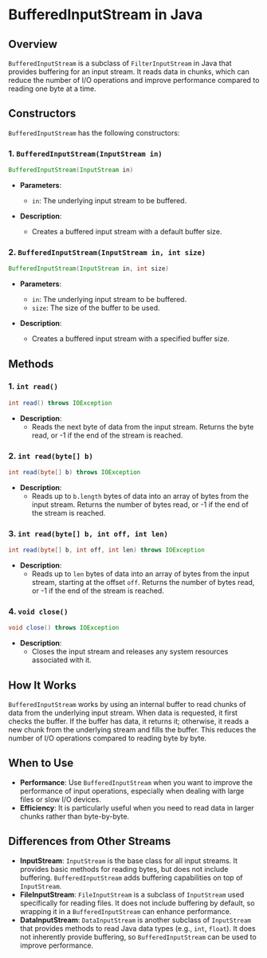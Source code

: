 # BufferedInputStream in Java

## Overview

`BufferedInputStream` is a subclass of `FilterInputStream` in Java that provides buffering for an input stream. It reads data in chunks, which can reduce the number of I/O operations and improve performance compared to reading one byte at a time.

## Constructors

`BufferedInputStream` has the following constructors:

### 1. `BufferedInputStream(InputStream in)`

```java
BufferedInputStream(InputStream in)
```

- **Parameters**:

  - `in`: The underlying input stream to be buffered.

- **Description**:
  - Creates a buffered input stream with a default buffer size.

### 2. `BufferedInputStream(InputStream in, int size)`

```java
BufferedInputStream(InputStream in, int size)
```

- **Parameters**:

  - `in`: The underlying input stream to be buffered.
  - `size`: The size of the buffer to be used.

- **Description**:
  - Creates a buffered input stream with a specified buffer size.

## Methods

### 1. `int read()`

```java
int read() throws IOException
```

- **Description**:
  - Reads the next byte of data from the input stream. Returns the byte read, or -1 if the end of the stream is reached.

### 2. `int read(byte[] b)`

```java
int read(byte[] b) throws IOException
```

- **Description**:
  - Reads up to `b.length` bytes of data into an array of bytes from the input stream. Returns the number of bytes read, or -1 if the end of the stream is reached.

### 3. `int read(byte[] b, int off, int len)`

```java
int read(byte[] b, int off, int len) throws IOException
```

- **Description**:
  - Reads up to `len` bytes of data into an array of bytes from the input stream, starting at the offset `off`. Returns the number of bytes read, or -1 if the end of the stream is reached.

### 4. `void close()`

```java
void close() throws IOException
```

- **Description**:
  - Closes the input stream and releases any system resources associated with it.

## How It Works

`BufferedInputStream` works by using an internal buffer to read chunks of data from the underlying input stream. When data is requested, it first checks the buffer. If the buffer has data, it returns it; otherwise, it reads a new chunk from the underlying stream and fills the buffer. This reduces the number of I/O operations compared to reading byte by byte.

## When to Use

- **Performance**: Use `BufferedInputStream` when you want to improve the performance of input operations, especially when dealing with large files or slow I/O devices.
- **Efficiency**: It is particularly useful when you need to read data in larger chunks rather than byte-by-byte.

## Differences from Other Streams

- **InputStream**: `InputStream` is the base class for all input streams. It provides basic methods for reading bytes, but does not include buffering. `BufferedInputStream` adds buffering capabilities on top of `InputStream`.
- **FileInputStream**: `FileInputStream` is a subclass of `InputStream` used specifically for reading files. It does not include buffering by default, so wrapping it in a `BufferedInputStream` can enhance performance.
- **DataInputStream**: `DataInputStream` is another subclass of `InputStream` that provides methods to read Java data types (e.g., `int`, `float`). It does not inherently provide buffering, so `BufferedInputStream` can be used to improve performance.
